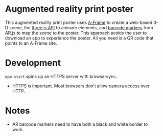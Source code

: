 # Augmented reality print poster
This augmented reality print poster uses [A-Frame](https://aframe.io/) to create a web-based 3-D scene, the [three.js API](https://aframe.io/docs/1.0.0/introduction/developing-with-threejs.html) to animate elements, and [barcode markers](https://github.com/artoolkit/artoolkit5/blob/master/doc/patterns/Multi%20pattern%204x3%20(A4).pdf) from AR.js to map the scene to the poster. This approach avoids the user to download an app to experience the poster. All you need is a QR code that points to an A-Frame site.

# Development

`npm start` spins up an HTTPS server with browsersync. 

- HTTPS is important. Most browsers don't allow camera access over HTTP.

# Notes
- AR barcode markers need to have both a black and white border to work. 